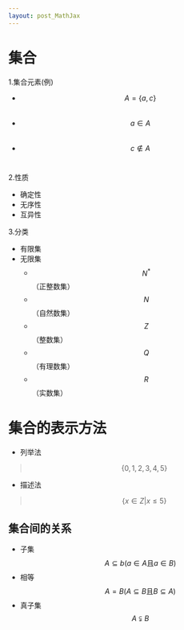 ```yaml
---
layout: post_MathJax
---
```

 
集合
===
1\.集合元素(例)
+ $$A=\{a,c\}$$ 
+ $$a\in A$$ 
+ $$c\notin A$$ 
 
2\.性质
+ 确定性
+ 无序性
+ 互异性
 
3\.分类
+ 有限集
+ 无限集
    - $$N^*$$（正整数集）
    - $$N$$（自然数集）
    - $$Z$$（整数集）
    - $$Q$$（有理数集）
    - $$R$$（实数集）
     
集合的表示方法
===
+ 列举法 
> $$\{0,1,2,3,4,5\}$$
+ 描述法 
> $$\{x\in Z | x\le 5\}$$
 
集合间的关系
---
+ 子集
 $$A\subseteq b(a \in A \text{且}a \in B)$$
+ 相等
$$A=B(A\subseteq B \text{且}B\subseteq A)$$
+ 真子集
$$A\subsetneqq B$$